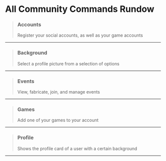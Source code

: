 # All Community Commands Rundow

>### Accounts  
> Register your social accounts, as well as your game accounts

---
>### Background
>Select a profile picture from a selection of options

___

>### Events
>View, fabricate, join, and manage events

___

>### Games
>Add one of your games to your account

___

>### Profile
> Shows the profile card of a user with a certain background

___
